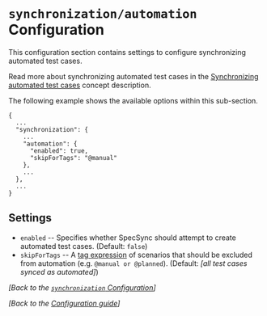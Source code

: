 # `synchronization/automation` Configuration

This configuration section contains settings to configure synchronizing automated test cases. 

Read more about synchronizing automated test cases in the [Synchronizing automated test cases](../synchronizing-automated-test-cases.md) concept description. 

The following example shows the available options within this sub-section.

```
{
  ...
  "synchronization": {
	...
    "automation": {
      "enabled": true,
      "skipForTags": "@manual"
    },
	...
  },
  ...
}
```


## Settings

* `enabled` -- Specifies whether SpecSync should attempt to create automated test cases. (Default: `false`)
* `skipForTags` -- A [tag expression](http://speclink.me/tagexpressions) of scenarios that should be excluded from automation (e.g. `@manual or @planned`). (Default: *[all test cases synced as automated]*)


*[Back to the [`synchronization` Configuration](configuration-synchronization.md)]*

*[Back to the [Configuration guide](../configuration.md)]*